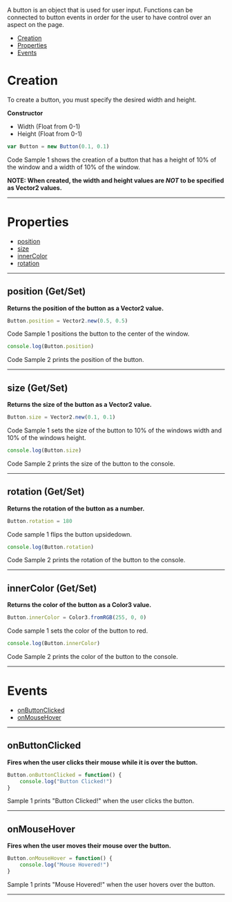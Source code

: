 A button is an object that is used for user input. Functions can be connected to button events in order for the user to have control over an aspect on the page.

 - [Creation](#creation)
 - [Properties](#properties)
 - [Events](#events)

# <a name="creation"></a> Creation
To create a button, you must specify the desired width and height.

**Constructor**
 - Width (Float from 0-1)
 - Height (Float from 0-1)

```javascript
var Button = new Button(0.1, 0.1)
```

Code Sample 1 shows the creation of a button that has a height of 10% of the window and a width of 10% of the window.

**NOTE: When created, the width and height values are _NOT_ to be specified as Vector2 values.**

***

# <a name="properties"></a> Properties
 - [position](#position)
 - [size](#size)
 - [innerColor](#innerColor)
 - [rotation](#rotation)
***
## <a name="position"></a> position (Get/Set)

**Returns the position of the button as a Vector2 value.**

```javascript
Button.position = Vector2.new(0.5, 0.5)
```
Code Sample 1 positions the button to the center of the window.

```javascript
console.log(Button.position)
```
Code Sample 2 prints the position of the button.

***

## <a name="size"></a> size (Get/Set)

**Returns the size of the button as a Vector2 value.**

```javascript
Button.size = Vector2.new(0.1, 0.1)
```
Code Sample 1 sets the size of the button to 10% of the windows width and 10% of the windows height.

```javascript
console.log(Button.size)
```
Code Sample 2 prints the size of the button to the console.

***

## <a name="rotation"></a> rotation (Get/Set)
**Returns the rotation of the button as a number.**
```javascript
Button.rotation = 180
```
Code sample 1 flips the button upsidedown.

```javascript
console.log(Button.rotation)
```
Code Sample 2 prints the rotation of the button to the console.

***

## <a name="innerColor"></a> innerColor (Get/Set)
**Returns the color of the button as a Color3 value.**
```javascript
Button.innerColor = Color3.fromRGB(255, 0, 0)
```
Code sample 1 sets the color of the button to red.

```javascript
console.log(Button.innerColor)
```
Code Sample 2 prints the color of the button to the console.

***
# <a name="events"></a> Events
 - [onButtonClicked](#onButtonClicked)
 - [onMouseHover](#onMouseHover)
***
## <a name="onButtonClicked"></a> onButtonClicked

**Fires when the user clicks their mouse while it is over the button.**

```javascript
Button.onButtonClicked = function() {
    console.log("Button Clicked!")
}
```
Sample 1 prints "Button Clicked!" when the user clicks the button.
***
## <a name="onMouseHover"></a> onMouseHover

**Fires when the user moves their mouse over the button.**

```javascript
Button.onMouseHover = function() {
    console.log("Mouse Hovered!")
}
```
Sample 1 prints "Mouse Hovered!" when the user hovers over the button.
***
